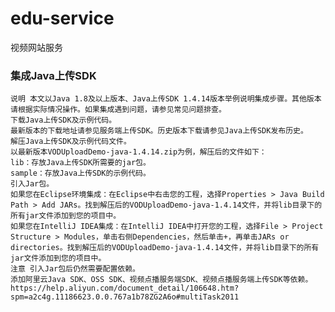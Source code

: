 # edu-service

视频网站服务


### 集成Java上传SDK
    说明 本文以Java 1.8及以上版本、Java上传SDK 1.4.14版本举例说明集成步骤。其他版本请根据实际情况操作。如果集成遇到问题，请参见常见问题排查。
    下载Java上传SDK及示例代码。
    最新版本的下载地址请参见服务端上传SDK。历史版本下载请参见Java上传SDK发布历史。
    解压Java上传SDK及示例代码文件。
    以最新版本VODUploadDemo-java-1.4.14.zip为例，解压后的文件如下：
    lib：存放Java上传SDK所需要的jar包。
    sample：存放Java上传SDK的示例代码。
    引入Jar包。
    如果您在Eclipse环境集成：在Eclipse中右击您的工程，选择Properties > Java Build Path > Add JARs。找到解压后的VODUploadDemo-java-1.4.14文件，并将lib目录下的所有jar文件添加到您的项目中。
    如果您在IntelliJ IDEA集成：在IntelliJ IDEA中打开您的工程，选择File > Project Structure > Modules，单击右侧Dependencies，然后单击+，再单击JARs or directories。找到解压后的VODUploadDemo-java-1.4.14文件，并将lib目录下的所有jar文件添加到您的项目中。
    注意 引入Jar包后仍然需要配置依赖。
    添加阿里云Java SDK、OSS SDK、视频点播服务端SDK、视频点播服务端上传SDK等依赖。
    https://help.aliyun.com/document_detail/106648.htm?spm=a2c4g.11186623.0.0.767a1b78ZG2A6o#multiTask2011